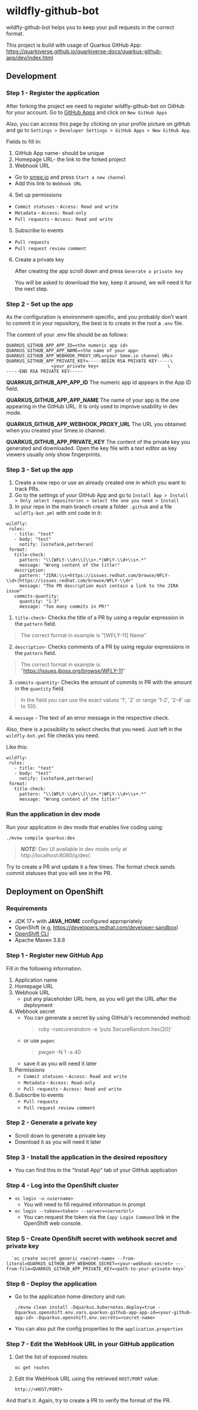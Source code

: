 # wildfly-github-bot
wildfly-github-bot helps you to keep your pull requests in the correct format.

This project is build with usage of Quarkus GitHub App: https://quarkiverse.github.io/quarkiverse-docs/quarkus-github-app/dev/index.html





## Development
### Step 1 - Register the application

After forking the project we need to register wildfly-github-bot on GitHub for your account. Go to [GitHub Apps](https://github.com/settings/apps) and click on `New GitHub Apps`

Also, you can access this page by clicking on your profile picture on gitHub and go to `Settings > Developer Settings > GitHub Apps > New GitHub App`.

Fields to fill in:

1. GitHub App name- should be unique
2. Homepage URL- the link to the forked project
3. Webhook URL
- Go to [smee.io](https://smee.io/) and press `Start a new channel`
- Add this link to `Webhook URL`
4. Set up permissions
- `Commit statuses` - `Access: Read and write`
- `Metadata` - `Access: Read-only`
- `Pull requests` - `Access: Read and write`
5. Subscribe to events
- `Pull requests`
- `Pull request review comment`
6. Create a private key

   After creating the app scroll down and press `Generate a private key`

   You will be asked to download the key, keep it around, we will need it for the next step.

### Step 2 - Set up the app

As the configuration is environment-specific, and you probably don’t want to commit it in your repository, the best is to create in the root a `.env` file.

The content of your .env file should be as follows:

```
QUARKUS_GITHUB_APP_APP_ID=<the numeric app id>
QUARKUS_GITHUB_APP_APP_NAME=<the name of your app>
QUARKUS_GITHUB_APP_WEBHOOK_PROXY_URL=<your Smee.io channel URL>
QUARKUS_GITHUB_APP_PRIVATE_KEY=-----BEGIN RSA PRIVATE KEY-----\
                 <your private key>                          \
-----END RSA PRIVATE KEY-----
```

**QUARKUS_GITHUB_APP_APP_ID**
The numeric app id appears in the App ID field.

**QUARKUS_GITHUB_APP_APP_NAME**
The name of your app is the one appearing in the GitHub URL. It is only used to improve usability in dev mode.

**QUARKUS_GITHUB_APP_WEBHOOK_PROXY_URL**
The URL you obtained when you created your Smee.io channel.

**QUARKUS_GITHUB_APP_PRIVATE_KEY**
The content of the private key you generated and downloaded. Open the key file with a text editor as key viewers usually only show fingerprints.

### Step 3 - Set up the app

1. Create a new repo or use an already created one in which you want to track PRs.
2. Go to the settings of your GitHub App and go to `Install App > Install > Only select repositories > Select the one you need > Install`
3. In your repo in the main branch create a folder `.github` and a file `wildfly-bot.yml` with xml code in it:
```
wildfly:
 rules:
   - title: "test"
   - body: "test"
     notify: [xstefank,petrberan]
 format:
   title-check:
     pattern: "\\[WFLY-\\d+\\]\\s+.*|WFLY-\\d+\\s+.*"
     message: "Wrong content of the title!"
   description:
     pattern: "JIRA:\\s+https://issues.redhat.com/browse/WFLY-\\d+|https://issues.redhat.com/browse/WFLY-\\d+"
     message: "The PR description must contain a link to the JIRA issue"
   commits-quantity:
     quantity: "1-3"
     message: "Too many commits in PR!"
```

1. `title-check`- Checks the title of a PR by using a regular expression in the `pattern` field.
> The correct format in example is "[WFLY-11] Name"
2. `description`- Checks comments of a PR by using regular expressions in the `pattern` field.
> The correct format in example is "https://issues.jboss.org/browse/WFLY-11"
3. `commits-quantity`- Checks the amount of commits in PR with the amount in the `quantity` field.
> In the field you can use the exact values '1', '2' or range '1-2', '2-4' up to 100.
4. `message` - The text of an error message in the respective check.

Also, there is a possibility to select checks that you need. Just left in the `wildfly-bot.yml` file checks you need.

Like this:
```
wildfly:
 rules:
   - title: "test"
   - body: "test"
     notify: [xstefank,petrberan]
 format:
   title-check:
     pattern: "\\[WFLY-\\d+\\]\\s+.*|WFLY-\\d+\\s+.*"
     message: "Wrong content of the title!"
```

### Run the application in dev mode

Run your application in dev mode that enables live coding using:
```shell script
./mvnw compile quarkus:dev
```

> **_NOTE:_**  Dev UI available in dev mode only at http://localhost:8080/q/dev/.

Try to create a PR and update it a few times. The format check sends commit statuses that you will see in the PR.

## Deployment on OpenShift

### Requirements

 - JDK 17+ with **JAVA_HOME** configured appropriately
 - OpenShift (e.g, https://developers.redhat.com/developer-sandbox)
 - [OpenShift CLI](https://docs.openshift.com/container-platform/4.7/cli_reference/openshift_cli/getting-started-cli.html)
 - Apache Maven 3.8.6

### Step 1 - Register new GitHub App

Fill in the following information.
1. Application name
2. Homepage URL
3. Webhook URL
   - put any placeholder URL here, as you will get the URL after the deployment
4. Webhook secret
   - You can generate a secret by using GitHub's recommended method:
     > ruby -rsecurerandom -e 'puts SecureRandom.hex(20)'
   - or use `pwgen`:
     > pwgen -N 1 -s 40
   - save it as you will need it later
5. Permissions
   - `Commit statuses` - `Access: Read and write`
   - `Metadata` - `Access: Read-only`
   - `Pull requests` - `Access: Read and write`
6. Subscribe to events
   - `Pull requests`
   - `Pull request review comment`

### Step 2 - Generate a private key

 - Scroll down to generate a private key
 - Download it as you will need it later

### Step 3 - Install the application in the desired repository

 - You can find this in the "Install App" tab of your GitHub application

### Step 4 - Log into the OpenShift cluster
 - `oc login -u <username>`
   - You will need to fill required information in prompt
 - `oc login --token=<token> --server=<serverUrl>`
   - You can request the token via the `Copy Login Command` link in the OpenShift web console.

### Step 5 - Create OpenShift secret with webhook secret and private key

      `oc create secret generic <secret-name> --from-literal=QUARKUS_GITHUB_APP_WEBHOOK_SECRET=<your-webhook-secret> --from-file=QUARKUS_GITHUB_APP_PRIVATE_KEY=<path-to-your-private-key>`

### Step 6 - Deploy the application

   - Go to the application home directory and run:

      `./mvnw clean install -Dquarkus.kubernetes.deploy=true -Dquarkus.openshift.env.vars.quarkus-github-app-app-id=<your-github-app-id> -Dquarkus.openshift.env.secrets=<secret-name>`

   - You can also put the config properties to the `application.properties`

### Step 7 - Edit the WebHook URL in your GitHub application

1. Get the list of exposed routes:

   `oc get routes`

2. Edit the WebHook URL using the retrieved `HOST/PORT` value:

   `http://<HOST/PORT>`

And that's it. Again, try to create a PR to verify the format of the PR.
